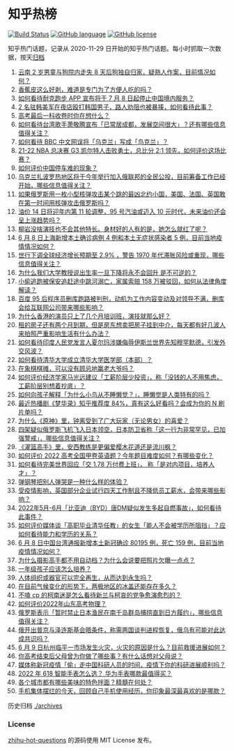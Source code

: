 # 知乎热榜
[![Build Status](https://github.com/ToWeLong/zhihu-hot-questions/workflows/CI/badge.svg)](https://github.com/ToWeLong/zhihu-hot-questions/actions)
[![GitHub language](https://img.shields.io/badge/language-golang-orange.svg)](https://golang.org/)
[![GitHub license](https://img.shields.io/github/license/ToWeLong/zhihu-hot-questions)](https://github.com/ToWeLong/zhihu-hot-questions/blob/main/LICENSE)

知乎热门话题，记录从 2020-11-29 日开始的知乎热门话题。每小时抓取一次数据，按天[归档](./archives)

<!-- BEGIN -->

1. [云南 2 岁男童与狗院内走失 8 天后狗独自归家，疑熟人作案，目前情况如何？](https://www.zhihu.com/question/536720086)
1. [香蕉皮这么好剥，难道是专门为了方便人吃的吗？](https://www.zhihu.com/question/435649196)
1. [如何看待耐克跑步 APP 宣布将于 7 月 8 日起停止中国境内服务？](https://www.zhihu.com/question/536666566)
1. [2 名驻韩美军在夜店殴打韩国男子，路人劝阻也被暴揍，如何看待此事？](https://www.zhihu.com/question/536565559)
1. [高考最后一科收卷时你在想什么？](https://www.zhihu.com/question/536685737)
1. [如何看待台湾歌手萧敬腾宣布「已常居成都，发展空间很大」？还有哪些信息值得关注？](https://www.zhihu.com/question/536732876)
1. [如何看待 BBC 中文网误将「乌克兰」写成「鸟克兰」？](https://www.zhihu.com/question/536700025)
1. [21-22 NBA 总决赛 G3 凯尔特人击败勇士，总比分 2:1 领先，如何评价这场比赛？](https://www.zhihu.com/question/536795601)
1. [如何评价中国停车难的现象？](https://www.zhihu.com/question/63794751)
1. [乌克兰扎波罗热地区将于今年举行加入俄联邦的全民公投，目前筹备工作已经开始，哪些信息值得关注？](https://www.zhihu.com/question/536692496)
1. [如果俄罗斯用一枚小型核弹攻击某个跳的最凶北约小国，美国、法国、英国敢在第一时间用核弹攻击俄罗斯吗？](https://www.zhihu.com/question/519569091)
1. [油价 14 日将迎年内第 11 轮调整，95 号汽油或迈入 10 元时代，未来油价还会呈上涨趋势吗？](https://www.zhihu.com/question/536711350)
1. [柳岩没啥演技也不会其他特长。身材好的人有的是，她怎么就红了呢？](https://www.zhihu.com/question/432130274)
1. [6 月 8 日上海新增本土确诊病例 4 例和本土无症状感染者 5 例，目前当地疫情情况如何？](https://www.zhihu.com/question/536794975)
1. [世行下调全球经济增长预期至 2.9% ，警告 1970 年代滞胀风险或重现，哪些信息值得关注？](https://www.zhihu.com/question/536680139)
1. [为什么我们大学教授说出生率一旦下降将永不会回升 是不可逆的？](https://www.zhihu.com/question/30210899)
1. [小偷逃跑被保安追赶途中跳河溺亡，家属索赔 158 万被驳回，如何从法律角度解读？](https://www.zhihu.com/question/536810012)
1. [百度 95 后程序员删库跑路被判刑，动机为工作内容变动及对领导不满，删库会给互联网公司带来哪些影响？](https://www.zhihu.com/question/536802022)
1. [为什么香港的演员只上了几个月培训班，演技就那么好？](https://www.zhihu.com/question/536545555)
1. [租的房子还有两个月到期，但是房东想卖把房子挂到中介，每天都有好几波人来拍照严重影响生活有什么办法？](https://www.zhihu.com/question/465585029)
1. [如何看待印度人民党发言人夏尔玛涉嫌侮辱伊斯兰世界先知穆罕默德，引发外交风波？](https://www.zhihu.com/question/536658119)
1. [如何看待清华大学成立清华大学医学部（本部）？](https://www.zhihu.com/question/536344944)
1. [在象棋棋摊，可以没有顾忌地赢老大爷吗？](https://www.zhihu.com/question/484946212)
1. [如何评价经济学家马光远建议「工薪阶层少投资」，称「没钱的人不用焦虑，工薪阶层别想着抄底」？](https://www.zhihu.com/question/536637052)
1. [如何向孩子解释「为什么小鸟从不睡懒觉？」，睡懒觉是人类特有的吗？](https://www.zhihu.com/question/534201440)
1. [最近热播剧《梦华录》知乎推荐度 84%，真有这么好看吗？会成为你的 N 刷片单吗？](https://www.zhihu.com/question/536526209)
1. [为什么《原神》里，钟离受到了广大玩家（无论男女）的喜爱？](https://www.zhihu.com/question/433462643)
1. [四架疑似俄罗斯飞机飞入日本领空，日本防卫省称「这一行为非常罕见，已加强警戒」，哪些信息值得关注？](https://www.zhihu.com/question/536674477)
1. [《灌篮高手》里，安西教练是更偏爱樱木花道还是流川枫？](https://www.zhihu.com/question/444685521)
1. [如何评价 2022 高考全国甲卷英语题？今年题目难度如何？有哪些变化？](https://www.zhihu.com/question/536666074)
1. [如何看待完美世界回应「交 1.78 万付费上班」， 称「是对内项目，培养人才」？](https://www.zhihu.com/question/536515266)
1. [弹钢琴把别人弹哭是一种什么样的体验？](https://www.zhihu.com/question/28338945)
1. [受疫情影响，英国部分企业试行四天工作制且不降低员工薪水，会带来哪些影响？](https://www.zhihu.com/question/536293549)
1. [2022年5月-6月「比亚迪（BYD）唐DM疑似发生多起自燃事故」，如何看待此事件？](https://www.zhihu.com/question/535554669)
1. [如何评价媒体谈「高职毕业清华任教」的女生「能人不会被学历所阻挡」？应如何看待能力和学历的关系？](https://www.zhihu.com/question/536625779)
1. [6 月 8 日中国台湾通报新增本土新冠确诊 80195 例，死亡 159 例，目前当地疫情情况如何？](https://www.zhihu.com/question/536665318)
1. [为什么摄影高手都不用自动档？为什么会说要把照片欠曝一点点？](https://www.zhihu.com/question/536025937)
1. [一年级孩子应该怎么培养？](https://www.zhihu.com/question/480120758)
1. [人体组织或器官可以完全再生，从而达到永生吗？](https://www.zhihu.com/question/532954323)
1. [在目前气候变化的形势下，两极地区的冰盖还能存在多久？](https://www.zhihu.com/question/533202958)
1. [不嗑 cp 的柯南迷是怎么看待新兰与柯哀的党争愈演愈烈的？](https://www.zhihu.com/question/455711399)
1. [如何评价2022年山东高考物理？](https://www.zhihu.com/question/536547962)
1. [俄罗斯表示「暂时禁止日本渔民在南千岛群岛捕捞直到日方履约」，哪些信息值得关注？](https://www.zhihu.com/question/536671396)
1. [俄开出普京与泽连斯基会晤条件，称需两国谈判进程恢复，俄乌有可能对此达成共识吗？](https://www.zhihu.com/question/536796891)
1. [6 月 9 日杭州临平一市场发生火灾，火灾的原因是什么？目前救援进展如何？](https://www.zhihu.com/question/536825591)
1. [你高考结束后父母曾为你做了哪些事？有什么话想对父母说？](https://www.zhihu.com/question/536804183)
1. [媒体称新冠疫情「偷」走中国科研人员的时间，疫情下你的科研进展顺利吗？](https://www.zhihu.com/question/536641776)
1. [2022 年 618 智能手表怎么选？ 华为手表哪款最值得买？](https://www.zhihu.com/question/536809526)
1. [各个城市都有哪些美味的特色拌面？精髓在何处？](https://www.zhihu.com/question/452418027)
1. [手机集体摆烂的今天，回顾自己手机使用经历，你印象最深最喜欢的是哪款？](https://www.zhihu.com/question/530007441)

<!-- END -->

历史归档 [./archives](./archives)


### License
[zhihu-hot-questions](https://github.com/towelong/zhihu-hot-questions) 的源码使用 MIT License 发布。